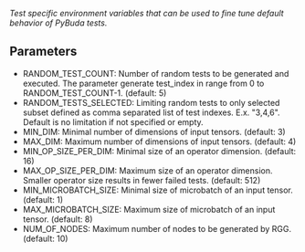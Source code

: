 
*Test specific environment variables that can be used to fine tune default behavior of PyBuda tests.*

## Parameters
 * RANDOM\_TEST\_COUNT: Number of random tests to be generated and executed. The parameter generate test_index in range from 0 to RANDOM\_TEST\_COUNT-1. (default: 5)
 * RANDOM\_TESTS\_SELECTED: Limiting random tests to only selected subset defined as comma separated list of test indexes. E.x. "3,4,6". Default is no limitation if not specified or empty.
 * MIN\_DIM: Minimal number of dimensions of input tensors. (default: 3)
 * MAX\_DIM: Maximum number of dimensions of input tensors. (default: 4)
 * MIN\_OP\_SIZE\_PER\_DIM: Minimal size of an operator dimension. (default: 16)
 * MAX\_OP\_SIZE\_PER\_DIM: Maximum size of an operator dimension. Smaller operator size results in fewer failed tests. (default: 512)
 * MIN_MICROBATCH_SIZE: Minimal size of microbatch of an input tensor. (default: 1)
 * MAX_MICROBATCH_SIZE: Maximum size of microbatch of an input tensor. (default: 8)
 * NUM\_OF\_NODES: Maximum number of nodes to be generated by RGG. (default: 10)
